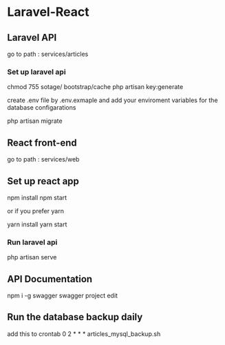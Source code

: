 # Laravel-React

## Laravel API

go to path : services/articles

### Set up laravel api

chmod 755 sotage/ bootstrap/cache
php artisan key:generate

create .env file by .env.exmaple and add your enviroment variables for the database configarations

php artisan migrate

## React front-end

go to path : services/web

## Set up react app

npm install
npm start

or if you prefer yarn

yarn install
yarn start

### Run laravel api

php artisan serve

## API Documentation

npm i -g swagger
swagger project edit

## Run the database backup daily

add this to crontab
0 2 \* \* \* articles_mysql_backup.sh
